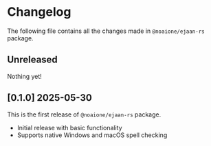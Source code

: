 # Changelog

The following file contains all the changes made in `@noaione/ejaan-rs` package.

## Unreleased

Nothing yet!

## [0.1.0] 2025-05-30
This is the first release of `@noaione/ejaan-rs` package.
- Initial release with basic functionality
- Supports native Windows and macOS spell checking

